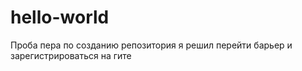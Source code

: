 # hello-world
Проба пера по созданию репозитория
я решил перейти барьер и зарегистрироваться на гите


